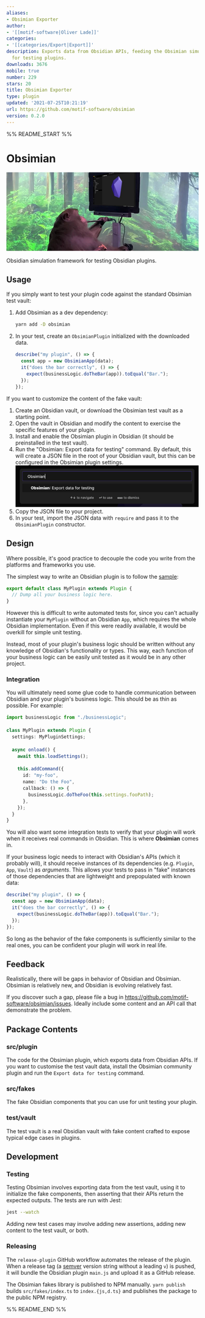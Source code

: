 ```yaml
---
aliases:
- Obsimian Exporter
author:
- '[[motif-software|Oliver Lade]]'
categories:
- '[[categories/Export|Export]]'
description: Exports data from Obsidian APIs, feeding the Obsimian simulation framework
  for testing plugins.
downloads: 3676
mobile: true
number: 229
stars: 20
title: Obsimian Exporter
type: plugin
updated: '2021-07-25T10:21:19'
url: https://github.com/motif-software/obsimian
version: 0.2.0
---
```


%% README_START %%

# Obsimian

![Obsidian simian](https://raw.githubusercontent.com/motif-software/obsimian/HEAD/img/obsimian-banner.jpg)

Obsidian simulation framework for testing Obsidian plugins.

## Usage

If you simply want to test your plugin code against the standard Obsimian test vault:

1. Add Obsimian as a dev dependency:
   ```sh
   yarn add -D obsimian
   ```
1. In your test, create an `ObsimianPlugin` initialized with the downloaded data.
   ```ts
   describe("my plugin", () => {
     const app = new ObsimianApp(data);
     it("does the bar correctly", () => {
       expect(businessLogic.doTheBar(app)).toEqual("Bar.");
     });
   });
   ```

If you want to customize the content of the fake vault:

1. Create an Obsidian vault, or download the Obsimian test vault as a starting point.
1. Open the vault in Obsidian and modify the content to exercise the specific features of your plugin.
1. Install and enable the Obsimian plugin in Obsidian (it should be preinstalled in the test vault).
1. Run the "Obsimian: Export data for testing" command. By default, this will create a JSON file in the root of your Obsidian vault, but this can be configured in the Obsimian plugin settings.
   ![Export data command in Obsidian](https://raw.githubusercontent.com/motif-software/obsimian/HEAD/img/obsidian-command.png)
1. Copy the JSON file to your project.
1. In your test, import the JSON data with `require` and pass it to the `ObsimianPlugin` constructor.

## Design

Where possible, it's good practice to decouple the code you write from the platforms and frameworks you use.

The simplest way to write an Obsidian plugin is to follow the [sample](https://github.com/obsidianmd/obsidian-sample-plugin):

```ts
export default class MyPlugin extends Plugin {
  // Dump all your business logic here.
}
```

However this is difficult to write automated tests for, since you can't actually instantiate your `MyPlugin` without an Obsidian `App`, which requires the whole Obsidian implementation. Even if this were readily available, it would be overkill for simple unit testing.

Instead, most of your plugin's business logic should be written without any knowledge of Obsidian's functionality or types. This way, each function of your business logic can be easily unit tested as it would be in any other project.

### Integration

You will ultimately need some glue code to handle communication between Obsidian and your plugin's business logic. This should be as thin as possible. For example:

```ts
import businessLogic from "./businessLogic";

class MyPlugin extends Plugin {
  settings: MyPluginSettings;

  async onload() {
    await this.loadSettings();

    this.addCommand({
      id: "my-foo",
      name: "Do the Foo",
      callback: () => {
        businessLogic.doTheFoo(this.settings.fooPath);
      },
    });
  }
}
```

You will also want some integration tests to verify that your plugin will work when it receives real commands in Obsidian. This is where **Obsimian** comes in.

If your business logic needs to interact with Obsidian's APIs (which it probably will), it should receive instances of its dependencies (e.g. `Plugin`, `App`, `Vault`) as _arguments_. This allows your tests to pass in "fake" instances of those dependencies that are lightweight and prepopulated with known data:

```ts
describe("my plugin", () => {
  const app = new ObsimianApp(data);
  it("does the bar correctly", () => {
    expect(businessLogic.doTheBar(app)).toEqual("Bar.");
  });
});
```

So long as the behavior of the fake components is sufficiently similar to the real ones, you can be confident your plugin will work in real life.

## Feedback

Realistically, there will be gaps in behavior of Obsidian and Obsimian. Obsimian is relatively new, and Obsidian is evolving relatively fast.

If you discover such a gap, please file a bug in https://github.com/motif-software/obsimian/issues. Ideally include some content and an API call that demonstrate the problem.

## Package Contents

### src/plugin

The code for the Obsimian plugin, which exports data from Obsidian APIs. If you want to customise the test vault data, install the Obsimian community plugin and run the `Export data for testing` command.

### src/fakes

The fake Obsidian components that you can use for unit testing your plugin.

### test/vault

The test vault is a real Obsidian vault with fake content crafted to expose typical edge cases in plugins.

## Development

### Testing

Testing Obsimian involves exporting data from the test vault, using it to initialize the fake components, then asserting that their APIs return the expected outputs. The tests are run with Jest:

```sh
jest --watch
```

Adding new test cases may involve adding new assertions, adding new content to the test vault, or both.

### Releasing

The `release-plugin` GitHub workflow automates the release of the plugin. When a release tag (a [semver](https://semver.org/) version string without a leading `v`) is pushed, it will bundle the Obsidian plugin `main.js` and upload it as a GitHub release.

The Obsimian fakes library is published to NPM manually. `yarn publish` builds `src/fakes/index.ts` to `index.{js,d.ts}` and publishes the package to the public NPM registry.


%% README_END %%